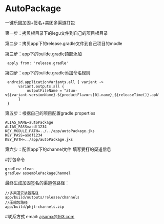 # AutoPackage
一键乐固加固+签名+美团多渠道打包

第一步：拷贝根目录下的legu文件到自己的项目根目录

第二步：拷贝app下的release.gradle文件到自己项目的modle

第三步：app下的builde.gradle顶部添加 
 
     apply from: 'release.gradle'

第四步：app下的bulide.gradle添加命名规则
           
     android.applicationVariants.all { variant ->
          variant.outputs.all {
              outputFileName = "atuo-v${variant.versionName}-${productFlavors[0].name}_${releaseTime()}.apk"
          }
     }

第五步：根据自己的项目配置gradle.properties

    ALIAS_NAME=autoPackage
    ALIAS_PASS=asdf1234
    KEY_MODULE_PATH=../../app/autoPackage.jks
    KEY_PASS=asdf1234
    KEY_PATH=../app/autoPackage.jks

第六步：配置app下的channel文件 填写要打的渠道信息

#打包命令

    gradlew clean  
    gradlew assemblePackageChannel
    
最终生成加固签名的渠道包路径：

    //多渠道安装包路径
    app/build/outputs/release/channels
    //压缩包路径
    app/build/phjt-channels.zip
    
    
#联系方式
email: ajsxmx@163.com

      
